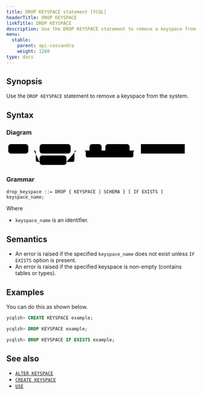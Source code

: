 ```yaml
---
title: DROP KEYSPACE statement [YCQL]
headerTitle: DROP KEYSPACE
linkTitle: DROP KEYSPACE
description: Use the DROP KEYSPACE statement to remove a keyspace from the system.
menu:
  stable:
    parent: api-cassandra
    weight: 1260
type: docs
---
```


## Synopsis

Use the `DROP KEYSPACE` statement to remove a keyspace from the system.

## Syntax

### Diagram

<svg class="rrdiagram" version="1.1" xmlns:xlink="http://www.w3.org/1999/xlink" xmlns="http://www.w3.org/2000/svg" width="477" height="65" viewbox="0 0 477 65"><path class="connector" d="M0 22h5m53 0h30m82 0h20m-117 0q5 0 5 5v20q0 5 5 5h5m71 0h16q5 0 5-5v-20q0-5 5-5m5 0h30m32 0h10m64 0h20m-141 0q5 0 5 5v8q0 5 5 5h116q5 0 5-5v-8q0-5 5-5m5 0h10m116 0h5"/><rect class="literal" x="5" y="5" width="53" height="25" rx="7"/><text class="text" x="15" y="22">DROP</text><rect class="literal" x="88" y="5" width="82" height="25" rx="7"/><text class="text" x="98" y="22">KEYSPACE</text><rect class="literal" x="88" y="35" width="71" height="25" rx="7"/><text class="text" x="98" y="52">SCHEMA</text><rect class="literal" x="220" y="5" width="32" height="25" rx="7"/><text class="text" x="230" y="22">IF</text><rect class="literal" x="262" y="5" width="64" height="25" rx="7"/><text class="text" x="272" y="22">EXISTS</text><a xlink:href="../grammar_diagrams#keyspace-name"><rect class="rule" x="356" y="5" width="116" height="25"/><text class="text" x="366" y="22">keyspace_name</text></a></svg>

### Grammar

```ebnf
drop_keyspace ::= DROP { KEYSPACE | SCHEMA } [ IF EXISTS ] keyspace_name;
```

Where

- `keyspace_name` is an identifier.

## Semantics

- An error is raised if the specified `keyspace_name` does not exist unless `IF EXISTS` option is present.
- An error is raised if the specified keyspace is non-empty (contains tables or types).

## Examples

You can do this as shown below.

```sql
ycqlsh> CREATE KEYSPACE example;
```

```sql
ycqlsh> DROP KEYSPACE example;
```

```sql
ycqlsh> DROP KEYSPACE IF EXISTS example;
```

## See also

- [`ALTER KEYSPACE`](../ddl_alter_keyspace)
- [`CREATE KEYSPACE`](../ddl_create_keyspace)
- [`USE`](../ddl_use)
